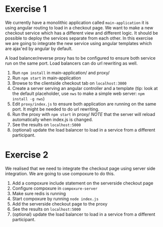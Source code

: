 Exercise 1
==========
We currently have a monolithic application called `main-application` it is using angular routing to load in a 
checkout page. We want to make a new checkout service which has a different view and different logic. It should be
possible to deploy the services separate from each other. In this exercise we are going to integrate the new
 service using angular templates which are ajax'ed by angular by default.

A load balancer/reverse proxy has to be configured to ensure both service run on the same port. Load balancers
can do url rewriting as well.

1. Run `npm install` in main-application/ and proxy/
2. Run `npm start` in main-application
3. Browse to the clientside checkout tab on `localhost:3000`
4. Create a server serving an angular controller and a template (tip: look at the default placeholder, use `nws` to 
make a simple web server: `npm install -g nws`)
5. Edit `proxy/index.js` to ensure both application are running on the same port. It might be needed to do url rewriting.
6. Run the proxy with `npm start` in proxy/
*NOTE* that the server will reload automatically when index.js is changed.
7. See the results on `localhost:5000`
8. (optional) update the load balancer to load in a service from a different participant.

Exercise 2
==========
We realised that we need to integrate the checkout page using server side integration. We are going to use compoxure to
do this.

1. Add a compoxure include statement on the serverside checkout page
2. Configure compoxure in `compoxure-server`
3. Make sure redis is running
4. Start compoxure by running `node index.js`
5. Add the serverside checkout page to the proxy
6. See the results on `localhost:5000`
7. (optional) update the load balancer to load in a service from a different participant.
